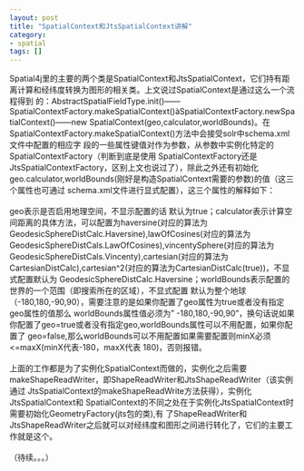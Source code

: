 ```yaml
---
layout: post
title: "SpatialContext和JtsSpatialContext讲解"
category: 
- spatial
tags: []
---
```










Spatial4j里的主要的两个类是SpatialContext和JtsSpatialContext，它们持有距 离计算和经纬度转换为图形的相关类。上文说过SpatialContext是通过这么一个流程得到 的：AbstractSpatialFieldType.init()——SpatialContextFactory.makeSpatialContext()àSpatialContextFactory.newSpatialContext()——new SpatialContext(geo,calculator,worldBounds)。在 SpatialContextFactory.makeSpatialContext()方法中会接受solr中schema.xml文件中配置的相应字 段的一些属性键值对作为参数，从参数中实例化特定的SpatialContextFactory（判断到底是使用 SpatialContextFactory还是JtsSpatialContextFactory，区别上文也说过了），除此之外还有初始化 geo.calculator,worldBounds(刚好是构造SpatialContext需要的参数)的值（这三个属性也可通过 schema.xml文件进行显式配置），这三个属性的解释如下：</br></br>
geo表示是否启用地理空间，不显示配置的话 默认为true；calculator表示计算空间距离的具体方法，可以配置为haversine(对应的算法为 GeodesicSphereDistCalc.Haversine),lawOfCosines(对应的算法为 GeodesicSphereDistCals.LawOfCosines),vincentySphere(对应的算法为 GeodesicSphereDistCals.Vincenty),cartesian(对应的算法为 CartesianDistCalc),cartesian^2(对应的算法为CartesianDistCalc(true))，不显式配置默认为 GeodesicSphereDistCalc.Haversine；worldBounds表示配置的世界的一个范围（即搜索所在的区域），不显式配置 默认为整个地球（-180,180,-90,90），需要注意的是如果你配置了geo属性为true或者没有指定geo属性的值那么 worldBounds属性值必须为” -180,180,-90,90”，换句话说如果你配置了geo=true或者没有指定geo,worldBounds属性可以不用配置，如果你配置了 geo=false,那么worldBounds可以不用配置如果需要配置则minX必须<=maxX(minX代表-180，maxX代表 180)，否则报错。</br></br>
上面的工作都是为了实例化SpatialContext而做的，实例化之后需要 makeShapeReadWriter，即ShapeReadWriter和JtsShapeReadWriter（该实例通过 JtsSpatialContext的makeShapeReadWrite方法获得），实例化JtsSpatialContext和 SpatialContext的不同之处在于实例化JtsSpatialContext时需要初始化GeometryFactory(jts包的类),有 了ShapeReadWriter和JtsShapeReadWriter之后就可以对经纬度和图形之间进行转化了，它们的主要工作就是这个。</br></br>
（待续。。。）